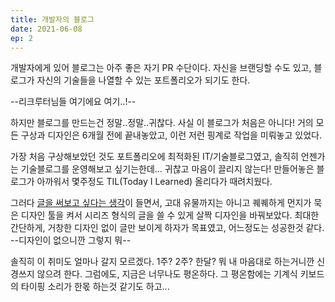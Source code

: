 ```yaml
---
title: 개발자의 블로그
date: 2021-06-08
ep: 2
---
```


개발자에게 있어 블로그는 아주 좋은 자기 PR 수단이다. 자신을 브랜딩할 수도 있고, 블로그가 자신의 기술들을 나열할 수 있는 포트폴리오가 되기도 한다.

--리크루터님들 여기에요 여기..!--

하지만 블로그를 만드는건 정말..정말..귀찮다. 사실 이 블로그가 처음은 아니다! 거의 모든 구상과 디자인은 6개월 전에 끝내놓았고, 이런 저런 핑계로 작업을 미뤄놓고 있었다. 

가장 처음 구상해보았던 것도 포트폴리오에 최적화된 IT/기술블로그였고, 솔직히 언젠가는 기술블로그를 운영해보고 싶기는한데... 귀찮고 마음이 끌리지 않는다! 만들어놓은 블로그가 아까워서 몇주정도 TIL(Today I Learned) 올리다가 때려치웠다.

그러다 [글을 써보고 싶다는 생각](https://froggagul.github.io/posts/%EA%B8%80%EC%93%B0%EB%8A%94%20%EC%82%AC%EB%9E%8C%EC%9C%BC%EB%A1%9C%20%EC%84%B1%EC%9E%A5%ED%95%98%EA%B8%B0/1/)이 들면서, 고대 유물까지는 아니고 퀘퀘하게 먼지가 묵은 디자인 툴을 켜서 시리즈 형식의 글을 쓸 수 있게 살짝 디자인을 바꿔보았다. 최대한 간단하게, 거창한 디자인 없이 글만 보이게 하자가 목표였고, 어느정도는 성공한것 같다. --디자인이 없으니깐 그렇지 뭐--

솔직히 이 취미도 얼마나 갈지 모르겠다. 1주? 2주? 한달? 뭐 내 마음대로 하는거니깐 신경쓰지 않으려 한다. 그럼에도, 지금은 너무나도 평온하다. 그 평온함에는 기계식 키보드의 타이핑 소리가 한몫 하는것 같기도 하고...

